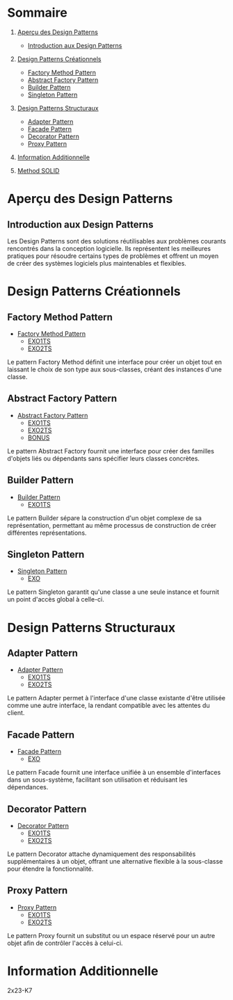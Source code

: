 # Sommaire

1. [Aperçu des Design Patterns](#apercu-des-design-patterns)
   - [Introduction aux Design Patterns](#introduction-aux-design-patterns)

2. [Design Patterns Créationnels](#design-patterns-creationnels)
   - [Factory Method Pattern](#factory-method-pattern)
   - [Abstract Factory Pattern](#abstract-factory-pattern)
   - [Builder Pattern](#builder-pattern)
   - [Singleton Pattern](#singleton-pattern)

3. [Design Patterns Structuraux](#design-patterns-structuraux)
   - [Adapter Pattern](#adapter-pattern)
   - [Facade Pattern](#facade-pattern)
   - [Decorator Pattern](#decorator-pattern)
   - [Proxy Pattern](#proxy-pattern)

4. [Information Additionnelle](#information-additionnelle)

5. [Method SOLID](/SOLID/index.MD)

# Aperçu des Design Patterns

## Introduction aux Design Patterns

Les Design Patterns sont des solutions réutilisables aux problèmes courants rencontrés dans la conception logicielle. Ils représentent les meilleures pratiques pour résoudre certains types de problèmes et offrent un moyen de créer des systèmes logiciels plus maintenables et flexibles.

# Design Patterns Créationnels

## Factory Method Pattern

- [Factory Method Pattern](/RESSOURCE/CREATIONAL/factoryMethod/index.md)
  - [EXO1TS](/EXO/CREATIONAL/factoryMethod/1/index.ts)
  - [EXO2TS](/EXO/CREATIONAL/factoryMethod/2/index.ts)

Le pattern Factory Method définit une interface pour créer un objet tout en laissant le choix de son type aux sous-classes, créant des instances d'une classe.

## Abstract Factory Pattern

- [Abstract Factory Pattern](/RESSOURCE/CREATIONAL/abstractFactory/index.md)
  - [EXO1TS](/EXO/CREATIONAL/abstractFactory/1/index.ts)
  - [EXO2TS](/EXO/CREATIONAL/abstractFactory/2/index.ts)
  - [BONUS](/EXO/CREATIONAL/abstractFactory/2/bonus.ts)

Le pattern Abstract Factory fournit une interface pour créer des familles d'objets liés ou dépendants sans spécifier leurs classes concrètes.

## Builder Pattern

- [Builder Pattern](/RESSOURCE/CREATIONAL/builder/index.md)
  - [EXO1TS](/EXO/CREATIONAL/builder/index.ts)

Le pattern Builder sépare la construction d'un objet complexe de sa représentation, permettant au même processus de construction de créer différentes représentations.

## Singleton Pattern

- [Singleton Pattern](/RESSOURCE/CREATIONAL/singleton/index.md)
  - [EXO](/EXO/CREATIONAL/singleton/index.ts)

Le pattern Singleton garantit qu'une classe a une seule instance et fournit un point d'accès global à celle-ci.

# Design Patterns Structuraux

## Adapter Pattern

- [Adapter Pattern](/RESSOURCE/STRUCTURAL/adapter/index.md)
  - [EXO1TS](/EXO/STRUCTURAL/adapter/1/index.ts)
  - [EXO2TS](/EXO/STRUCTURAL/adapter/2/index.ts)

Le pattern Adapter permet à l'interface d'une classe existante d'être utilisée comme une autre interface, la rendant compatible avec les attentes du client.

## Facade Pattern

- [Facade Pattern](/RESSOURCE/STRUCTURAL/facade/index.md)
  - [EXO](/EXO/STRUCTURAL/facade/index.ts)

Le pattern Facade fournit une interface unifiée à un ensemble d'interfaces dans un sous-système, facilitant son utilisation et réduisant les dépendances.

## Decorator Pattern

- [Decorator Pattern](/RESSOURCE/STRUCTURAL/decorator/index.md)
  - [EXO1TS](/EXO/STRUCTURAL/decorator/1/index.ts)
  - [EXO2TS](/EXO/STRUCTURAL/decorator/2/index.ts)

Le pattern Decorator attache dynamiquement des responsabilités supplémentaires à un objet, offrant une alternative flexible à la sous-classe pour étendre la fonctionnalité.

## Proxy Pattern

- [Proxy Pattern](/RESSOURCE/STRUCTURAL/proxy/index.md)
  - [EXO1TS](/EXO/STRUCTURAL/proxy/1/index.ts)
  - [EXO2TS](/EXO/STRUCTURAL/proxy/2/index.ts)

Le pattern Proxy fournit un substitut ou un espace réservé pour un autre objet afin de contrôler l'accès à celui-ci.

# Information Additionnelle

2x23-K7
